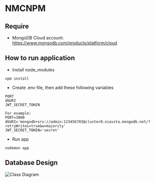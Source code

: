 # NMCNPM

## Require

* MongoDB Cloud account: https://www.mongodb.com/products/platform/cloud

## How to run application

* Install node_modules
```
npm install
```

* Create .env file, then add these following variables
```
PORT
dbURI
JWT_SECRET_TOKEN

For example:
PORT=3000
dbURI='mongodb+srv://admin:123456783@cluster0.niavsta.mongodb.net/?retryWrites=true&w=majority'
JWT_SECRET_TOKEN='secret'
```

* Run app
```
nodemon app
```

## Database Design

![Class Diagram](./db_desgin.png)
